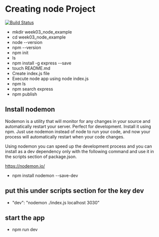 # Creating node Project

[![Build Status](https://travis-ci.org/Vincent-hide/NodeJs_TravisCi_mon.svg?branch=master)](https://travis-ci.org/Vincent-hide/NodeJs_TravisCi_mon)

- mkdir week03_node_example
- cd week03_node_example
- node --version
- npm --version
- npm init
- ls
- npm install -g express --save
- touch README.md
- Create index.js file
- Execute node app using node index.js
- npm ls
- npm search express
- npm publish

## Install nodemon

Nodemon is a utility that will monitor for any changes in your source and automatically restart your server. Perfect for development. Install it using npm. Just use nodemon instead of node to run your code, and now your process will automatically restart when your code changes.

Using nodemon you can speed up the development process and you can install as a dev dependency only with the following command and use it in the scripts section of package.json.

<https://nodemon.io/>

- npm install nodemon --save-dev

## put this under scripts section for the key dev

- "dev": "nodemon ./index.js localhost 3030"

## start the app

- npm run dev

